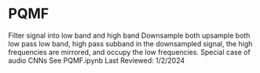 # PQMF

Filter signal into low band and high band
Downsample both
upsample both
low pass low band, high pass subband
in the downsampled signal, the high frequencies are mirrored, and occupy the low frequencies.
Special case of audio CNNs
See PQMF.ipynb
Last Reviewed: 1/2/2024

